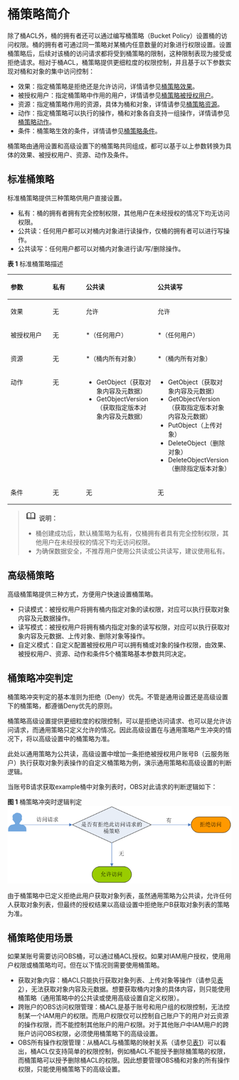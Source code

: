 # 桶策略简介<a name="zh-cn_topic_0045829071"></a>

除了桶ACL外，桶的拥有者还可以通过编写桶策略（Bucket Policy）设置桶的访问权限。桶的拥有者可通过同一策略对某桶内任意数量的对象进行权限设置。设置桶策略后，后续对该桶的访问请求都将受到桶策略的限制，这种限制表现为接受或拒绝请求。相对于桶ACL，桶策略提供更细粒度的权限控制，并且基于以下参数实现对桶和对象的集中访问控制：

-   效果：指定桶策略是拒绝还是允许访问，详情请参见[桶策略效果](桶策略效果.md)。
-   被授权用户：指定桶策略中作用的用户，详情请参见[桶策略被授权用户](桶策略被授权用户.md)。
-   资源：指定桶策略作用的资源，具体为桶和对象，详情请参见[桶策略资源](桶策略资源.md)。
-   动作：指定桶策略可以执行的操作，桶和对象各自支持一组操作，详情请参见[桶策略动作](桶策略动作.md)。
-   条件：桶策略生效的条件，详情请参见[桶策略条件](桶策略条件.md)。

桶策略由通用设置和高级设置下的桶策略共同组成，都可以基于以上参数转换为具体的效果、被授权用户、资源、动作及条件。

## 标准桶策略<a name="section17961124716190"></a>

标准桶策略提供三种策略供用户直接设置。

-   私有：桶的拥有者拥有完全控制权限，其他用户在未经授权的情况下均无访问权限。
-   公共读：任何用户都可以对桶内对象进行读操作，仅桶的拥有者可以进行写操作。
-   公共读写：任何用户都可以对桶内对象进行读/写/删除操作。

**表 1**  标准桶策略描述

<a name="table12248152111227"></a>
<table><thead align="left"><tr id="row15249821152217"><th class="cellrowborder" valign="top" width="19%" id="mcps1.2.5.1.1"><p id="p122491621102215"><a name="p122491621102215"></a><a name="p122491621102215"></a>参数</p>
</th>
<th class="cellrowborder" valign="top" width="15%" id="mcps1.2.5.1.2"><p id="p1249182111225"><a name="p1249182111225"></a><a name="p1249182111225"></a>私有</p>
</th>
<th class="cellrowborder" valign="top" width="32%" id="mcps1.2.5.1.3"><p id="p9249112142212"><a name="p9249112142212"></a><a name="p9249112142212"></a>公共读</p>
</th>
<th class="cellrowborder" valign="top" width="34%" id="mcps1.2.5.1.4"><p id="p14249421172212"><a name="p14249421172212"></a><a name="p14249421172212"></a>公共读写</p>
</th>
</tr>
</thead>
<tbody><tr id="row724919215226"><td class="cellrowborder" valign="top" width="19%" headers="mcps1.2.5.1.1 "><p id="p102491321142216"><a name="p102491321142216"></a><a name="p102491321142216"></a>效果</p>
</td>
<td class="cellrowborder" valign="top" width="15%" headers="mcps1.2.5.1.2 "><p id="p13249112115225"><a name="p13249112115225"></a><a name="p13249112115225"></a>无</p>
</td>
<td class="cellrowborder" valign="top" width="32%" headers="mcps1.2.5.1.3 "><p id="p02496219224"><a name="p02496219224"></a><a name="p02496219224"></a>允许</p>
</td>
<td class="cellrowborder" valign="top" width="34%" headers="mcps1.2.5.1.4 "><p id="p424962162212"><a name="p424962162212"></a><a name="p424962162212"></a>允许</p>
</td>
</tr>
<tr id="row1224915215221"><td class="cellrowborder" valign="top" width="19%" headers="mcps1.2.5.1.1 "><p id="p824919216225"><a name="p824919216225"></a><a name="p824919216225"></a>被授权用户</p>
</td>
<td class="cellrowborder" valign="top" width="15%" headers="mcps1.2.5.1.2 "><p id="p913548162513"><a name="p913548162513"></a><a name="p913548162513"></a>无</p>
</td>
<td class="cellrowborder" valign="top" width="32%" headers="mcps1.2.5.1.3 "><p id="p12503210220"><a name="p12503210220"></a><a name="p12503210220"></a>*（任何用户）</p>
</td>
<td class="cellrowborder" valign="top" width="34%" headers="mcps1.2.5.1.4 "><p id="p132503214228"><a name="p132503214228"></a><a name="p132503214228"></a>*（任何用户）</p>
</td>
</tr>
<tr id="row5250121102214"><td class="cellrowborder" valign="top" width="19%" headers="mcps1.2.5.1.1 "><p id="p1625082192215"><a name="p1625082192215"></a><a name="p1625082192215"></a>资源</p>
</td>
<td class="cellrowborder" valign="top" width="15%" headers="mcps1.2.5.1.2 "><p id="p92501212228"><a name="p92501212228"></a><a name="p92501212228"></a>无</p>
</td>
<td class="cellrowborder" valign="top" width="32%" headers="mcps1.2.5.1.3 "><p id="p125022172220"><a name="p125022172220"></a><a name="p125022172220"></a>*（桶内所有对象）</p>
</td>
<td class="cellrowborder" valign="top" width="34%" headers="mcps1.2.5.1.4 "><p id="p3250112172220"><a name="p3250112172220"></a><a name="p3250112172220"></a>*（桶内所有对象）</p>
</td>
</tr>
<tr id="row14250821122214"><td class="cellrowborder" valign="top" width="19%" headers="mcps1.2.5.1.1 "><p id="p1125052118223"><a name="p1125052118223"></a><a name="p1125052118223"></a>动作</p>
</td>
<td class="cellrowborder" valign="top" width="15%" headers="mcps1.2.5.1.2 "><p id="p113541515304"><a name="p113541515304"></a><a name="p113541515304"></a>无</p>
</td>
<td class="cellrowborder" valign="top" width="32%" headers="mcps1.2.5.1.3 "><a name="ul1512955514"></a><a name="ul1512955514"></a><ul id="ul1512955514"><li>GetObject（获取对象内容及元数据）</li><li>GetObjectVersion（获取指定版本对象内容及元数据）</li></ul>
</td>
<td class="cellrowborder" valign="top" width="34%" headers="mcps1.2.5.1.4 "><a name="ul5350174995516"></a><a name="ul5350174995516"></a><ul id="ul5350174995516"><li>GetObject（获取对象内容及元数据）</li><li>GetObjectVersion（获取指定版本对象内容及元数据）</li><li>PutObject（上传对象）</li><li>DeleteObject（删除对象）</li><li>DeleteObjectVersion（删除指定版本对象）</li></ul>
</td>
</tr>
<tr id="row122501121162216"><td class="cellrowborder" valign="top" width="19%" headers="mcps1.2.5.1.1 "><p id="p22501217226"><a name="p22501217226"></a><a name="p22501217226"></a>条件</p>
</td>
<td class="cellrowborder" valign="top" width="15%" headers="mcps1.2.5.1.2 "><p id="p10924191511307"><a name="p10924191511307"></a><a name="p10924191511307"></a>无</p>
</td>
<td class="cellrowborder" valign="top" width="32%" headers="mcps1.2.5.1.3 "><p id="p132501521172219"><a name="p132501521172219"></a><a name="p132501521172219"></a>无</p>
</td>
<td class="cellrowborder" valign="top" width="34%" headers="mcps1.2.5.1.4 "><p id="p1325042111223"><a name="p1325042111223"></a><a name="p1325042111223"></a>无</p>
</td>
</tr>
</tbody>
</table>

>![](public_sys-resources/icon-note.gif) **说明：**   
>-   桶创建成功后，默认桶策略为私有，仅桶拥有者具有完全控制权限，其他用户在未经授权的情况下均无访问权限。  
>-   为确保数据安全，不推荐用户使用公共读或公共读写，建议使用私有。  

## 高级桶策略<a name="section949019544197"></a>

高级桶策略提供三种方式，方便用户快速设置桶策略。

-   只读模式：被授权用户将拥有桶内指定对象的读权限，对应可以执行获取对象内容及元数据操作。
-   读写模式：被授权用户将拥有桶内指定对象的读写权限，对应可以执行获取对象内容及元数据、上传对象、删除对象等操作。
-   自定义模式：自定义配置被授权用户可以拥有桶或对象的操作权限，由效果、被授权用户、资源、动作和条件5个桶策略基本参数共同决定。

## 桶策略冲突判定<a name="section374610327119"></a>

桶策略冲突判定的基本准则为拒绝（Deny）优先。不管是通用设置还是高级设置下的桶策略，都遵循Deny优先的原则。

桶策略高级设置提供更细粒度的权限控制，可以是拒绝访问请求、也可以是允许访问请求，而通用策略只定义允许的情况。因此高级设置在与通用策略产生冲突的情况下，将以高级设置中的桶策略为准。

此处以通用策略为公共读，高级设置中增加一条拒绝被授权用户账号B（云服务账户）执行获取对象列表操作的自定义桶策略为例，演示通用策略和高级设置的判断逻辑。

当账号B请求获取example桶中对象列表时，OBS对此请求的判断逻辑如下：

**图 1**  桶策略冲突时逻辑判定<a name="fig14812328128"></a>  
![](figures/桶策略冲突时逻辑判定.png "桶策略冲突时逻辑判定")

由于桶策略中已定义拒绝此用户获取对象列表，虽然通用策略为公共读，允许任何人获取对象列表，但最终的授权结果以高级设置中拒绝账户B获取对象列表的策略为准。

## 桶策略使用场景<a name="section4539935104514"></a>

如果某账号需要访问OBS桶，可以通过桶ACL授权。如果对IAM用户授权，使用用户权限或桶策略均可。但在以下情况则需要使用桶策略。

-   获取对象内容：桶ACL只能执行获取对象列表、上传对象等操作（请参见[表2](桶ACL简介.md#table28226836)），无法获取对象内容及元数据。想要获取桶内对象的具体内容，则只能使用桶策略（通用策略中的公共读或使用高级设置自定义权限）。
-   跨账户的OBS访问权限管理：桶ACL是基于账号和用户组的权限控制，无法控制某一个IAM用户的权限。而用户权限仅可以控制自己账户下的用户对云资源的操作权限，而不能控制其他账户的用户权限。对于其他账户中IAM用户的跨账户访问OBS权限，必须使用桶策略下的高级设置。
-   OBS所有操作权限管理：从桶ACL与桶策略的映射关系（请参见[表1](桶ACL和桶策略的关系.md#table183716545593)）可以看出，桶ACL仅支持简单的权限控制，例如桶ACL不能授予删除桶策略的权限，而桶策略可以授予删除桶ACL的权限。因此想要管理OBS桶和对象的所有操作权限，只能使用桶策略下的高级设置。

